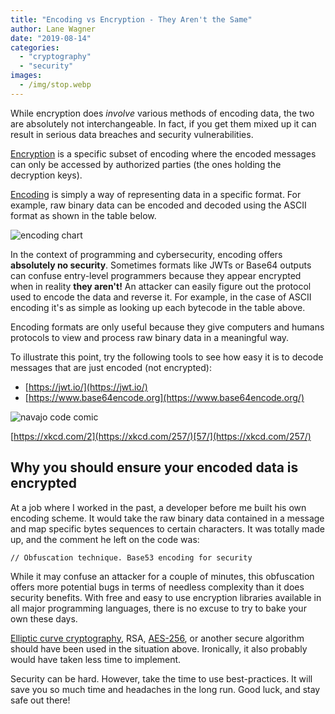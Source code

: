 ```yaml
---
title: "Encoding vs Encryption - They Aren't the Same"
author: Lane Wagner
date: "2019-08-14"
categories: 
  - "cryptography"
  - "security"
images:
  - /img/stop.webp
---
```


While encryption does _involve_ various methods of encoding data, the two are absolutely not interchangeable. In fact, if you get them mixed up it can result in serious data breaches and security vulnerabilities.

[Encryption](https://en.wikipedia.org/wiki/Encryption) is a specific subset of encoding where the encoded messages can only be accessed by authorized parties (the ones holding the decryption keys).

[Encoding](/cryptography/base64-vs-base58-encoding/) is simply a way of representing data in a specific format. For example, raw binary data can be encoded and decoded using the ASCII format as shown in the table below.

![encoding chart ](/img/asciifull.gif)

In the context of programming and cybersecurity, encoding offers **absolutely no security**. Sometimes formats like JWTs or Base64 outputs can confuse entry-level programmers because they appear encrypted when in reality **they aren't!** An attacker can easily figure out the protocol used to encode the data and reverse it. For example, in the case of ASCII encoding it's as simple as looking up each bytecode in the table above.

Encoding formats are only useful because they give computers and humans protocols to view and process raw binary data in a meaningful way.

To illustrate this point, try the following tools to see how easy it is to decode messages that are just encoded (not encrypted):

- [https://jwt.io/](https://jwt.io/)
- [https://www.base64encode.org](https://www.base64encode.org/)

![navajo code comic](/img/code_talkers.png)

[https://xkcd.com/2](https://xkcd.com/257/)[57/](https://xkcd.com/257/)

## Why you should ensure your encoded data is encrypted

At a job where I worked in the past, a developer before me built his own encoding scheme. It would take the raw binary data contained in a message and map specific bytes sequences to certain characters. It was totally made up, and the comment he left on the code was:

```
// Obfuscation technique. Base53 encoding for security
```

While it may confuse an attacker for a couple of minutes, this obfuscation offers more potential bugs in terms of needless complexity than it does security benefits. With free and easy to use encryption libraries available in all major programming languages, there is no excuse to try to bake your own these days.

[Elliptic curve cryptography](/cryptography/elliptic-curve-cryptography/), RSA, [AES-256](/cryptography/aes-256-cipher/), or another secure algorithm should have been used in the situation above. Ironically, it also probably would have taken less time to implement.

Security can be hard. However, take the time to use best-practices. It will save you so much time and headaches in the long run. Good luck, and stay safe out there!
